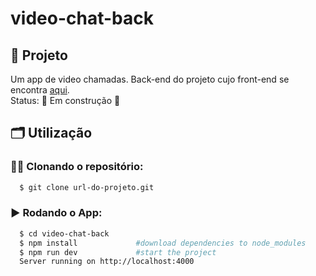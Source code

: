 # video-chat-back

## 🚀 Projeto
Um app de video chamadas. Back-end do projeto cujo front-end se encontra [aqui](https://github.com/Alessandro1918/video-chat-front).</br>
Status: 🚧 Em construção 🚧

## 🗂️ Utilização

### 🐑🐑 Clonando o repositório:

```bash
  $ git clone url-do-projeto.git
```

### ▶️ Rodando o App:

```bash
  $ cd video-chat-back
  $ npm install             #download dependencies to node_modules
  $ npm run dev             #start the project
  Server running on http://localhost:4000
```
